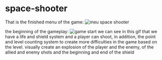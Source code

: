 # space-shooter
That is the finished menu of the game:
![meu space shooter](https://user-images.githubusercontent.com/54291680/78498626-ce7ac580-7721-11ea-8247-7f76e6e3f83b.gif)

the beginning of the gameplay:
![game start](https://user-images.githubusercontent.com/54291680/78498773-b5bedf80-7722-11ea-8e31-aa5bceeffe36.gif)
we can see in this gif that we have a life and shield system and a player can shoot, in addition, the point and level counting system to create more difficulties in the game based on the level. visually create an explosion of the player and the enemy, of the allied and enemy shots and the beginning and end of the shield

